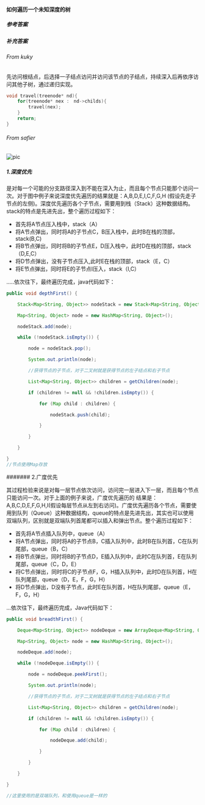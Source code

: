 #### 如何遍历一个未知深度的树

##### 参考答案





##### 补充答案

###### From kuky

先访问根结点，后选择一子结点访问并访问该节点的子结点，持续深入后再依序访问其他子树，通过递归实现。

```c
void travel(treenode* nd){
    for(treenode* nex :　nd->childs){
        travel(nex);   
    }
    return;
}
```



###### From safier

![pic](<https://user-images.githubusercontent.com/20643294/56728918-85d33200-6786-11e9-86cf-f835c41d98af.png>)

##### 1.深度优先

是对每一个可能的分支路径深入到不能在深入为止，而且每个节点只能那个访问一次。对于图中例子来说深度优先遍历的结果就是：A,B,D,E,I,C,F,G,H (假设先走子节点的左侧)。深度优先遍历各个子节点，需要用到栈（Stack）这种数据结构。stack的特点是先进先出，整个遍历过程如下：

- 首先将A节点压入栈中，stack（A）
- 将A节点弹出，同时将A的子节点C，B压入栈中，此时B在栈的顶部，stack(B,C)
- 将B节点弹出，同时将B的子节点E，D压入栈中，此时D在栈的顶部，stack（D,E,C）
- 将D节点弹出，没有子节点压入,此时E在栈的顶部，stack（E，C）
- 将E节点弹出，同时将E的子节点I压入，stack（I,C）

.....依次往下，最终遍历完成，java代码如下：

```java
public void depthFirst() {

    Stack<Map<String, Object>> nodeStack = new Stack<Map<String, Object>>();

    Map<String, Object> node = new HashMap<String, Object>();

    nodeStack.add(node);

    while (!nodeStack.isEmpty()) {

        node = nodeStack.pop();

        System.out.println(node);

        //获得节点的子节点，对于二叉树就是获得节点的左子结点和右子节点

        List<Map<String, Object>> children = getChildren(node);

        if (children != null && !children.isEmpty()) {

            for (Map child : children) {

                nodeStack.push(child);

            }

        }

    }

}
//节点使用Map存放
```

####### 2.广度优先

其过程检验来说是对每一层节点依次访问，访问完一层进入下一层，而且每个节点只能访问一次。对于上面的例子来说，广度优先遍历的 结果是：A,B,C,D,E,F,G,H,I(假设每层节点从左到右访问)。广度优先遍历各个节点，需要使用到队列（Queue）这种数据结构，queue的特点是先进先出，其实也可以使用双端队列，区别就是双端队列首尾都可以插入和弹出节点。整个遍历过程如下：

- 首先将A节点插入队列中，queue（A）
- 将A节点弹出，同时将A的子节点B，C插入队列中，此时B在队列首，C在队列尾部，queue（B，C）
- 将B节点弹出，同时将B的子节点D，E插入队列中，此时C在队列首，E在队列尾部，queue（C，D，E）
- 将C节点弹出，同时将C的子节点F，G，H插入队列中，此时D在队列首，H在队列尾部，queue（D，E，F，G，H）
- 将D节点弹出，D没有子节点，此时E在队列首，H在队列尾部，queue（E，F，G，H）

...依次往下，最终遍历完成，Java代码如下：

```java
public void breadthFirst() {

    Deque<Map<String, Object>> nodeDeque = new ArrayDeque<Map<String, Object>>();

    Map<String, Object> node = new HashMap<String, Object>();

    nodeDeque.add(node);

    while (!nodeDeque.isEmpty()) {

        node = nodeDeque.peekFirst();

        System.out.println(node);

        //获得节点的子节点，对于二叉树就是获得节点的左子结点和右子节点

        List<Map<String, Object>> children = getChildren(node);

        if (children != null && !children.isEmpty()) {

            for (Map child : children) {

                nodeDeque.add(child);

            }

        }

    }

}

//这里使用的是双端队列，和使用queue是一样的
```

